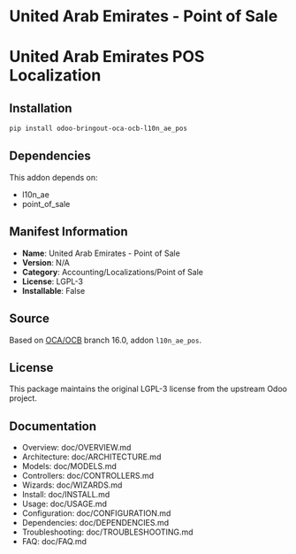 # United Arab Emirates - Point of Sale


United Arab Emirates POS Localization
=======================================================
    

## Installation

```bash
pip install odoo-bringout-oca-ocb-l10n_ae_pos
```

## Dependencies

This addon depends on:
- l10n_ae
- point_of_sale

## Manifest Information

- **Name**: United Arab Emirates - Point of Sale
- **Version**: N/A
- **Category**: Accounting/Localizations/Point of Sale
- **License**: LGPL-3
- **Installable**: False

## Source

Based on [OCA/OCB](https://github.com/OCA/OCB) branch 16.0, addon `l10n_ae_pos`.

## License

This package maintains the original LGPL-3 license from the upstream Odoo project.

## Documentation

- Overview: doc/OVERVIEW.md
- Architecture: doc/ARCHITECTURE.md
- Models: doc/MODELS.md
- Controllers: doc/CONTROLLERS.md
- Wizards: doc/WIZARDS.md
- Install: doc/INSTALL.md
- Usage: doc/USAGE.md
- Configuration: doc/CONFIGURATION.md
- Dependencies: doc/DEPENDENCIES.md
- Troubleshooting: doc/TROUBLESHOOTING.md
- FAQ: doc/FAQ.md
